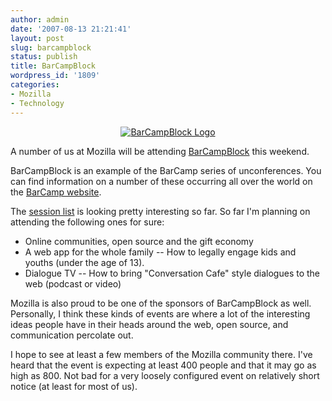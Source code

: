 ```yaml
---
author: admin
date: '2007-08-13 21:21:41'
layout: post
slug: barcampblock
status: publish
title: BarCampBlock
wordpress_id: '1809'
categories:
- Mozilla
- Technology
---
```


<p align="center"><a href="http://www.flickr.com/photos/factoryjoe/1052730913/"><img src="http://farm2.static.flickr.com/1326/1052730913_5a094ba78b_d.jpg" alt="BarCampBlock Logo" /></a></p>
A number of us at Mozilla will be attending <a href="http://barcamp.org/BarCampBlock">BarCampBlock</a> this weekend.

BarCampBlock is an example of the BarCamp series of unconferences. You can find information on a number of these occurring all over the world on the <a href="http://www.barcamp.org">BarCamp website</a>.

The <a href="http://barcamp.org/BarCampBlockSessions">session list</a> is looking pretty interesting so far. So far I'm planning on attending the following ones for sure:
<ul>
	<li>Online communities, open source and the gift economy</li>
	<li>A web app for the whole family -- How to legally engage kids and youths (under the age of 13).</li>
	<li>Dialogue TV -- How to bring "Conversation Cafe" style dialogues to the web (podcast or video)</li>
</ul>
Mozilla is also proud to be one of the sponsors of BarCampBlock as well. Personally, I think these kinds of events are where a lot of the interesting ideas people have in their heads around the web, open source, and communication percolate out.

I hope to see at least a few members of the Mozilla community there. I've heard that the event is expecting at least 400 people and that it may go as high as 800. Not bad for a very loosely configured event on relatively short notice (at least for most of us).
